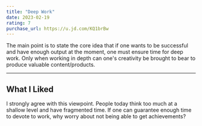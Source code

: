 ```yaml
---
title: "Deep Work"
date: 2023-02-19
rating: 7
purchase_url: https://u.jd.com/KQ1brBw
---
```


The main point is to state the core idea that if one wants to be successful and have enough output at the moment, one must ensure time for deep work. Only when working in depth can one's creativity be brought to bear to produce valuable content/products.

---

## What I Liked

I strongly agree with this viewpoint. People today think too much at a shallow level and have fragmented time. If one can guarantee enough time to devote to work, why worry about not being able to get achievements?

